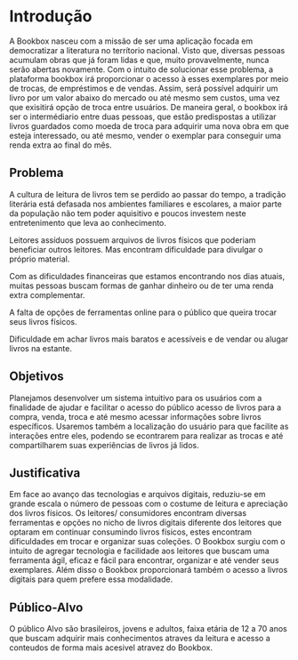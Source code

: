 # Introdução

A Bookbox nasceu com a missão de ser uma aplicação focada em democratizar a literatura no terrítorio nacional. Visto que, diversas pessoas acumulam obras que já foram lidas e que, muito provavelmente, nunca serão abertas novamente. Com o intuito de solucionar esse problema, a plataforma bookbox irá proporcionar o acesso à esses exemplares por meio de trocas, de empréstimos e de vendas. Assim, será possível adquirir um livro por um valor abaixo do mercado ou até mesmo sem custos, uma vez que exisitirá opção de troca entre usuários. De maneira geral, o bookbox irá ser o intermédiario entre duas pessoas, que estão predispostas a utilizar livros guardados como moeda de troca para adquirir uma nova obra em que esteja interessado, ou até mesmo, vender o exemplar para conseguir uma renda extra ao final do mês. 
 
 
## Problema

A cultura de leitura de livros tem se perdido ao passar do tempo, a tradição literária está defasada nos ambientes familiares e escolares, a maior parte da população não tem poder aquisitivo e poucos investem neste entretenimento que leva ao conhecimento.

Leitores assíduos possuem arquivos de livros físicos que poderiam beneficiar outros leitores. Mas encontram dificuldade para divulgar o próprio material.

Com as dificuldades financeiras que estamos encontrando nos dias atuais, muitas pessoas buscam formas de ganhar dinheiro ou de ter uma renda extra complementar.

A falta de opções de ferramentas online para o público que queira trocar seus livros físicos.

Dificuldade em achar livros mais baratos e acessíveis e de vendar ou alugar livros na estante. 


## Objetivos

Planejamos desenvolver um sistema intuitivo para os usuários com a finalidade de ajudar e facilitar o acesso do público acesso de livros para a compra, venda, troca e até mesmo acessar informações sobre livros específicos. Usaremos também a localização do usuário para que facilite as interações entre eles, podendo se econtrarem para realizar as trocas e até compartilharem suas experiências de livros já lidos.
 
 
## Justificativa

Em face ao avanço das tecnologias e arquivos digitais, reduziu-se em grande escala o número de pessoas com o costume de leitura e apreciação dos livros físicos. Os leitores/ consumidores encontram diversas ferramentas e opções no nicho de livros digitais diferente dos leitores que optaram em continuar consumindo livros físicos, estes encontram dificuldades em trocar e organizar suas coleções. O Bookbox surgiu com o intuito de agregar tecnologia e facilidade aos leitores que buscam uma ferramenta ágil, eficaz e fácil para encontrar, organizar e até vender seus exemplares. Além disso o Bookbox proporcionará também o acesso a livros digitais para quem prefere essa modalidade.


## Público-Alvo
 
 O público Alvo são brasileiros, jovens e adultos, faixa etária de 12 a 70 anos que buscam adquirir mais conhecimentos atraves da leitura e acesso a conteudos 
 de forma   mais acesivel atravez do Bookbox.
 
